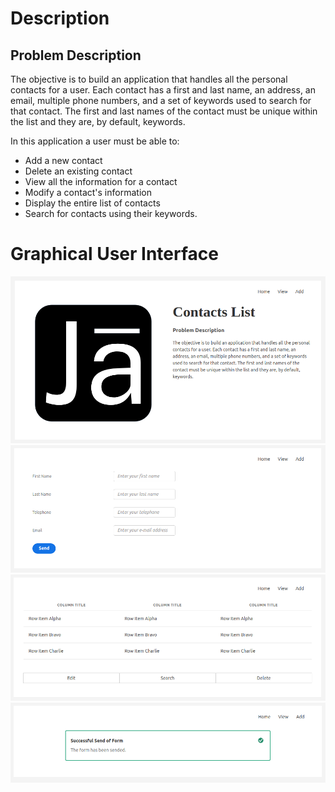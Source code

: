 # Description

## Problem Description

The objective is to build an application that handles all the personal contacts for
a user. Each contact has a first and last name, an address, an email, multiple phone
numbers, and a set of keywords used to search for that contact. The first and last
names of the contact must be unique within the list and they are, by default, keywords.

In this application a user must be able to: 

- Add a new contact
- Delete an existing contact
- View all the information for a contact
- Modify a contact's information
- Display the entire list of contacts
- Search for contacts using their keywords.

# Graphical User Interface

<p align="center">
    <img src="docs/screenshots/Home.png"/>
    <img src="docs/screenshots/Add.png"/>
    <img src="docs/screenshots/View.png"/>
    <img src="docs/screenshots/SendForm.png"/>
</p>